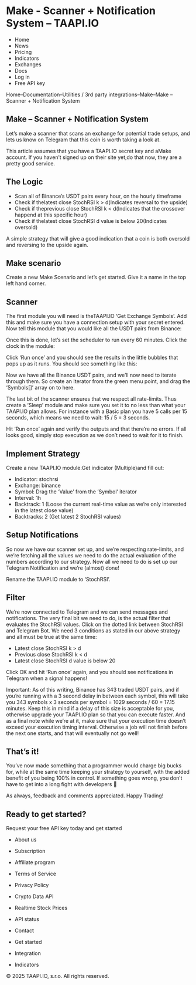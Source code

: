# Make - Scanner + Notification System – TAAPI.IO

- Home
- News
- Pricing
- Indicators
- Exchanges
- Docs
- Log in
- Free API key

Home–Documentation–Utilities / 3rd party integrations–Make–Make – Scanner + Notification System


## Make – Scanner + Notification System
Let’s make a scanner that scans an exchange for potential trade setups, and lets us know on Telegram that this coin is worth taking a look at.

This article assumes that you have a TAAPI.IO secret key and aMake account. If you haven’t signed up on their site yet,do that now, they are a pretty good service.


## The Logic
- Scan all of Binance’s USDT pairs every hour, on the hourly timeframe
- Check if thelatest close StochRSI k > d(Indicates reversal to the upside)
- Check if theprevious close StochRSI k < d(Indicates that the crossover happend at this specific hour)
- Check if thelatest close StochRSI d value is below 20(Indicates oversold)

A simple strategy that will give a good indication that a coin is both oversold and reversing to the upside again.


## Make scenario
Create a new Make Scenario and let’s get started. Give it a name in the top left hand corner.


## Scanner
The first module you will need is theTAAPI.IO ‘Get Exchange Symbols’. Add this and make sure you have a connection setup with your secret entered. Now tell this module that you would like all the USDT pairs from Binance:

Once this is done, let’s set the scheduler to run every 60 minutes. Click the clock in the module:

Click ‘Run once’ and you should see the results in the little bubbles that pops up as it runs. You should see something like this:

Now we have all the Binance USDT pairs, and we’ll now need to iterate through them. So create an Iterator from the green menu point, and drag the ‘Symbols[]’ array on to here.

The last bit of the scanner ensures that we respect all rate-limits. Thus create a ‘Sleep’ module and make sure you set it to no less than what your TAAPI.IO plan allows. For instance with a Basic plan you have 5 calls per 15 seconds, which means we need to wait: 15 / 5 = 3 seconds.

Hit ‘Run once’ again and verify the outputs and that there’re no errors. If all looks good, simply stop execution as we don’t need to wait for it to finish.


## Implement Strategy
Create a new TAAPI.IO module:Get indicator (Multiple)and fill out:

- Indicator: stochrsi
- Exchange: binance
- Symbol: Drag the ‘Value’ from the ‘Symbol’ iterator
- Interval: 1h
- Backtrack: 1 (Loose the current real-time value as we’re only interested in the latest close value)
- Backtracks: 2 (Get latest 2 StochRSI values)


## Setup Notifications
So now we have our scanner set up, and we’re respecting rate-limits, and we’re fetching all the values we need to do the actual evaluation of the numbers according to our strategy. Now all we need to do is set up our Telegram Notification and we’re (almost) done!

Rename the TAAPI.IO module to ‘StochRSI’.


## Filter
We’re now connected to Telegram and we can send messages and notifications. The very final bit we need to do, is the actual filter that evaluates the StochRSI values. Click on the dotted link between StochRSI and Telegram Bot. We need 3 conditions as stated in our above strategy and all must be true at the same time:

- Latest close StochRSI k > d
- Previous close StochRSI k < d
- Latest close StochRSI d value is below 20

Click OK and hit ‘Run once’ again, and you should see notifications in Telegram when a signal happens!

Important: As of this writing, Binance has 343 traded USDT pairs, and if you’re running with a 3 second delay in between each symbol, this will take you 343 symbols x 3 seconds per symbol = 1029 seconds / 60 = 17.15 minutes. Keep this in mind if a delay of this size is acceptable for you, otherwise upgrade your TAAPI.IO plan so that you can execute faster. And as a final note while we’re at it, make sure that your execution time doesn’t exceed your execution timing interval. Otherwise a job will not finish before the next one starts, and that will eventually not go well!


## That’s it!
You’ve now made something that a programmer would charge big bucks for, while at the same time keeping your strategy to yourself, with the added benefit of you being 100% in control. If something goes wrong, you don’t have to get into a long fight with developers 🙂

As always, feedback and comments appreciated. Happy Trading!


## Ready to get started?
Request your free API key today and get started

- About us
- Subscription
- Affiliate program
- Terms of Service
- Privacy Policy
- Crypto Data API
- Realtime Stock Prices
- API status
- Contact

- Get started
- Integration
- Indicators

© 2025 TAAPI.IO, s.r.o. All rights reserved.

